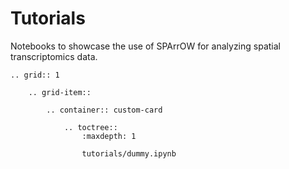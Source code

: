 <!-- images can have any resolution, but need to have ratio W x H = 3 x 2 -->

# Tutorials

<a name="tutorials"></a>

Notebooks to showcase the use of SPArrOW for analyzing spatial transcriptomics data.

```{eval-rst}
.. grid:: 1

    .. grid-item::

        .. container:: custom-card

            .. toctree::
                :maxdepth: 1

                tutorials/dummy.ipynb

```
